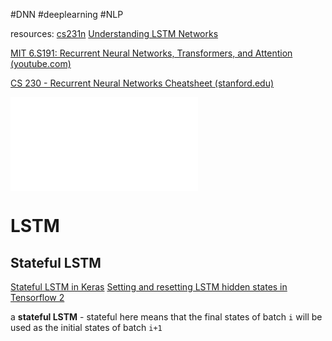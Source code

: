 #DNN #deeplearning #NLP 


resources:
[cs231n](http://cs231n.stanford.edu/slides/2018/cs231n_2018_lecture10.pdf)
[Understanding LSTM Networks](https://colah.github.io/posts/2015-08-Understanding-LSTMs/)


[MIT 6.S191: Recurrent Neural Networks, Transformers, and Attention (youtube.com)](https://www.youtube.com/watch?v=dqoEU9Ac3ek&list=PLtBw6njQRU-rwp5__7C0oIVt26ZgjG9NI&index=2)

[CS 230 - Recurrent Neural Networks Cheatsheet (stanford.edu)](https://stanford.edu/~shervine/teaching/cs-230/cheatsheet-recurrent-neural-networks)

![](../../../../figures/Recurrent%20Neural%20Network.pdf)
# LSTM
## Stateful LSTM 

[Stateful LSTM in Keras](http://philipperemy.github.io/keras-stateful-lstm/)
[Setting and resetting LSTM hidden states in Tensorflow 2](https://adgefficiency.com/tf2-lstm-hidden/)


a **stateful LSTM** - stateful here means that the final states of batch `i` will be used as the initial states of batch `i+1`


